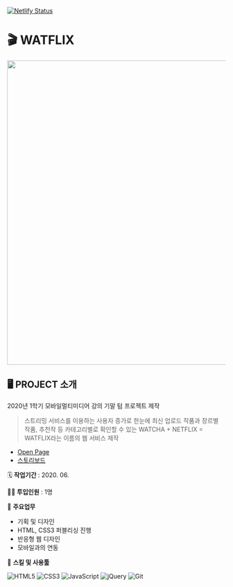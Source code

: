 [![Netlify Status](https://api.netlify.com/api/v1/badges/4c33ba4c-6e9c-4620-8a6e-5709382e56d5/deploy-status)](https://app.netlify.com/sites/wizardly-cori-6673cb/deploys)

# 🎬 WATFLIX

<p align="center"><img src ="https://user-images.githubusercontent.com/66389585/127108403-3aa367e8-a660-4a74-a182-d5441d021a10.gif" ="center" width="700px" /></p>

## 🖥 PROJECT 소개

2020년 1학기 모바일멀티미디어 강의 기말 텀 프로젝트 제작

> 스트리밍 서비스를 이용하는 사용자 증가로 한눈에 최신 업로드 작품과 장르별 작품, 추천작 등 카테고리별로 확인할 수 있는 WATCHA + NETFLIX = WATFLIX라는 이름의 웹 서비스 제작

- [Open Page](https://wizardly-cori-6673cb.netlify.app)
- [스토리보드](https://drive.google.com/file/d/1waHVUU3LVP8h8XM0uLWP-ORw6bovElsx/view?usp=sharing)

  
🗓️ **작업기간** : 2020. 06.

👨‍💻 **투입인원** : 1명

📒 **주요업무** 

- 기획 및 디자인
- HTML, CSS3 퍼블리싱 진행
- 반응형 웹 디자인
- 모바일과의 연동

🌱 **스킬 및 사용툴**

![HTML5](https://img.shields.io/badge/HTML5-%23E34F26.svg?style=flat-square&logo=html5&logoColor=white)
![CSS3](https://img.shields.io/badge/css3-%231572B6.svg?style=flat-square&logo=css3&logoColor=white) 
![JavaScript](https://img.shields.io/badge/JavaScript-%23323330.svg?style=flat-square&logo=javascript&logoColor=%23F7DF1E)
![jQuery](https://img.shields.io/badge/jQuery-%230769AD.svg?style=flat-square&logo=jquery&logoColor=white)
![Git](https://img.shields.io/badge/Git-%23F05033.svg?style=flat-square&logo=git&logoColor=white) 